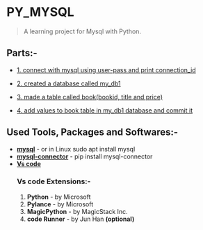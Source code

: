 # PY_MYSQL
> A learning project for Mysql with Python.


## Parts:-
 - [1. connect with mysql using user-pass and print connection_id](https://github.com/pixiedevpraveen/py_mysql/tree/f620192a7602325ea4a1146b4490cd6c968de6b0)

 - [2. created a database called my_db1](https://github.com/pixiedevpraveen/py_mysql/tree/77cacf4a402e1fb2939e6048a26c18d479dd9306)

 - [3. made a table called book(bookid, title and price)](https://github.com/pixiedevpraveen/py_mysql/tree/345511da1615fb5cc9c6baab1167e9ced60dc224)

 - [4. add values to book table in my_db1 database and commit it](https://github.com/pixiedevpraveen/py_mysql/tree/136556cfc8f58f8c33249adf7563a0be90d52396)

 ## Used Tools, Packages and Softwares:-
 - <b>[mysql](https://www.mysql.com/downloads/)</b> - or in Linux sudo apt install mysql
 - <b>[mysql-connector](https://pypi.org/project/mysql-connector/)</b> - pip install mysql-connector
 - <b>[Vs code](https://code.visualstudio.com/download)</b>
    ### Vs code Extensions:-
    1. <b>Python</b> - by Microsoft
    1. <b>Pylance</b> - by Microsoft
    3. <b>MagicPython</b> - by MagicStack Inc.
    4. <b>code Runner</b> - by Jun Han <b>(optional)</b>
